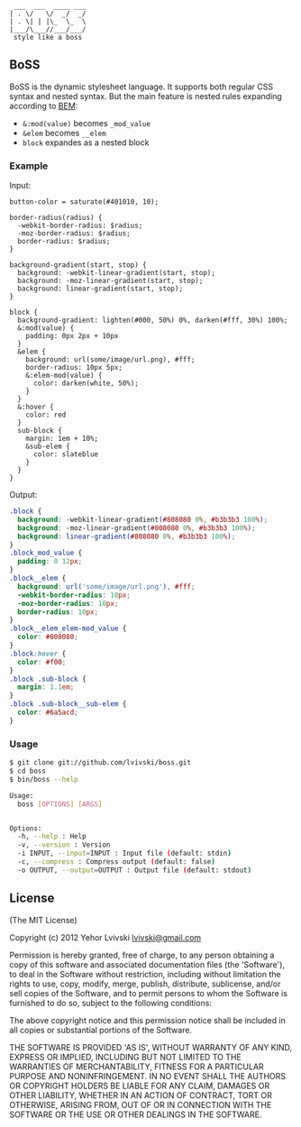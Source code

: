 ```
 ___  ___  ____ ___
| . \/   \/  _/  _/
| . \| | |\_  \_  \
|___/\___//___/___/
 style like a boss
 ```

## BoSS

BoSS is the dynamic stylesheet language. It supports both regular CSS syntax and nested syntax.
But the main feature is nested rules expanding according to [BEM](http://bem.github.com/bem-method/pages/beginning/beginning.en.html):
* `&:mod(value)` becomes `_mod_value`
* `&elem` becomes `__elem`
* `block` expandes as a nested block

### Example

Input:
```
button-color = saturate(#401010, 10);

border-radius(radius) {
  -webkit-border-radius: $radius;
  -moz-border-radius: $radius;
  border-radius: $radius;
}

background-gradient(start, stop) {
  background: -webkit-linear-gradient(start, stop);
  background: -moz-linear-gradient(start, stop);
  background: linear-gradient(start, stop);
}

block {
  background-gradient: lighten(#000, 50%) 0%, darken(#fff, 30%) 100%;
  &:mod(value) {
    padding: 0px 2px + 10px
  }
  &elem {
    background: url(some/image/url.png), #fff;
    border-radius: 10px 5px;
    &:elem-mod(value) {
      color: darken(white, 50%);
    }
  }
  &:hover {
    color: red
  }
  sub-block {
    margin: 1em + 10%;
    &sub-elem {
      color: slateblue
    }
  }
}
```

Output:
```css
.block {
  background: -webkit-linear-gradient(#808080 0%, #b3b3b3 100%);
  background: -moz-linear-gradient(#808080 0%, #b3b3b3 100%);
  background: linear-gradient(#808080 0%, #b3b3b3 100%);
}
.block_mod_value {
  padding: 0 12px;
}
.block__elem {
  background: url('some/image/url.png'), #fff;
  -webkit-border-radius: 10px;
  -moz-border-radius: 10px;
  border-radius: 10px;
}
.block__elem_elem-mod_value {
  color: #808080;
}
.block:hover {
  color: #f00;
}
.block .sub-block {
  margin: 1.1em;
}
.block .sub-block__sub-elem {
  color: #6a5acd;
}
```

### Usage
```bash
$ git clone git://github.com/lvivski/boss.git
$ cd boss
$ bin/boss --help

Usage:
  boss [OPTIONS] [ARGS]


Options:
  -h, --help : Help
  -v, --version : Version
  -i INPUT, --input=INPUT : Input file (default: stdin)
  -c, --compress : Compress output (default: false)
  -o OUTPUT, --output=OUTPUT : Output file (default: stdout)
```

## License

(The MIT License)

Copyright (c) 2012 Yehor Lvivski <lvivski@gmail.com>

Permission is hereby granted, free of charge, to any person obtaining
a copy of this software and associated documentation files (the
'Software'), to deal in the Software without restriction, including
without limitation the rights to use, copy, modify, merge, publish,
distribute, sublicense, and/or sell copies of the Software, and to
permit persons to whom the Software is furnished to do so, subject to
the following conditions:

The above copyright notice and this permission notice shall be
included in all copies or substantial portions of the Software.

THE SOFTWARE IS PROVIDED 'AS IS', WITHOUT WARRANTY OF ANY KIND,
EXPRESS OR IMPLIED, INCLUDING BUT NOT LIMITED TO THE WARRANTIES OF
MERCHANTABILITY, FITNESS FOR A PARTICULAR PURPOSE AND NONINFRINGEMENT.
IN NO EVENT SHALL THE AUTHORS OR COPYRIGHT HOLDERS BE LIABLE FOR ANY
CLAIM, DAMAGES OR OTHER LIABILITY, WHETHER IN AN ACTION OF CONTRACT,
TORT OR OTHERWISE, ARISING FROM, OUT OF OR IN CONNECTION WITH THE
SOFTWARE OR THE USE OR OTHER DEALINGS IN THE SOFTWARE.
